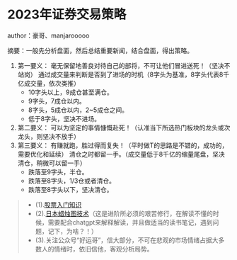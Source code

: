 # 2023年证券交易策略

author：豪哥、manjarooooo

摘要：一般先分析盘面，然后总结重要新闻，结合盘面，得出策略。

1. 第一要义：
    毫无保留地善良对待自己的部将，不可让他们冒进送死！（坚决不站岗）
    通过成交量来判断是否到了进场的时机（8字头为基准，8字头代表8千亿成交量，依次类推）
    * 10字头以上，9成仓甚至满仓。
    * 9字头，7成仓以内。
    * 8字头，5成仓以内，2~5成仓之间。
    * 低于8字头，坚决不进场。
2. 第二要义：
   可以为坚定的事情慷慨赴死！（认准当下所选热门板块的龙头或次龙头，则坚决不放手）
3. 第三要义：
   有赚就跑，胜过得而复失！（平时做T的思路是不错的，成功的，需要优化和延续）
   清仓之时都留一手。（成交量低于8千亿的缩量尾盘，坚决清仓，稍微可以留一手）
   * 跌落至9字头，半仓。
   * 跌落至8字头，1/3仓或者清仓。
   * 跌落至8字头以下，坚决清仓。

>* (1).[股票入门知识](./股票入门基础指南.pdf)
>* (2).[日本蜡烛图技术](./日本蜡烛图技术.epub)（这是进阶所必须的艰苦修行，在解读不懂的时候，需要配合chatgpt来解释解读，并且做适当的读书笔记，遇到问题，记下，为啥？！）
>* (3).关注公众号“好运哥”，信大部分，不可在悲观的市场情绪占据大多数人的情绪时，依旧信他，客观分析局势。